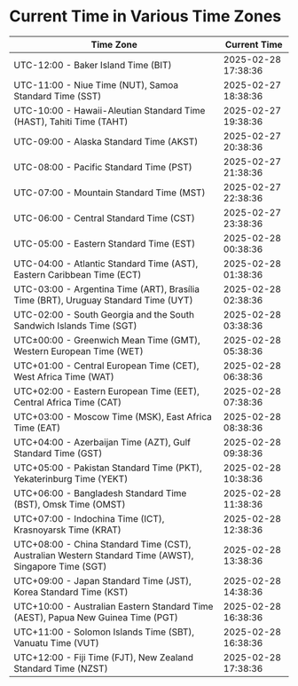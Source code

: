 # Current Time in Various Time Zones

| Time Zone | Current Time |
|-----------|--------------|
| UTC-12:00 - Baker Island Time (BIT) | 2025-02-28 17:38:36 |
| UTC-11:00 - Niue Time (NUT), Samoa Standard Time (SST) | 2025-02-27 18:38:36 |
| UTC-10:00 - Hawaii-Aleutian Standard Time (HAST), Tahiti Time (TAHT) | 2025-02-27 19:38:36 |
| UTC-09:00 - Alaska Standard Time (AKST) | 2025-02-27 20:38:36 |
| UTC-08:00 - Pacific Standard Time (PST) | 2025-02-27 21:38:36 |
| UTC-07:00 - Mountain Standard Time (MST) | 2025-02-27 22:38:36 |
| UTC-06:00 - Central Standard Time (CST) | 2025-02-27 23:38:36 |
| UTC-05:00 - Eastern Standard Time (EST) | 2025-02-28 00:38:36 |
| UTC-04:00 - Atlantic Standard Time (AST), Eastern Caribbean Time (ECT) | 2025-02-28 01:38:36 |
| UTC-03:00 - Argentina Time (ART), Brasília Time (BRT), Uruguay Standard Time (UYT) | 2025-02-28 02:38:36 |
| UTC-02:00 - South Georgia and the South Sandwich Islands Time (SGT) | 2025-02-28 03:38:36 |
| UTC±00:00 - Greenwich Mean Time (GMT), Western European Time (WET) | 2025-02-28 05:38:36 |
| UTC+01:00 - Central European Time (CET), West Africa Time (WAT) | 2025-02-28 06:38:36 |
| UTC+02:00 - Eastern European Time (EET), Central Africa Time (CAT) | 2025-02-28 07:38:36 |
| UTC+03:00 - Moscow Time (MSK), East Africa Time (EAT) | 2025-02-28 08:38:36 |
| UTC+04:00 - Azerbaijan Time (AZT), Gulf Standard Time (GST) | 2025-02-28 09:38:36 |
| UTC+05:00 - Pakistan Standard Time (PKT), Yekaterinburg Time (YEKT) | 2025-02-28 10:38:36 |
| UTC+06:00 - Bangladesh Standard Time (BST), Omsk Time (OMST) | 2025-02-28 11:38:36 |
| UTC+07:00 - Indochina Time (ICT), Krasnoyarsk Time (KRAT) | 2025-02-28 12:38:36 |
| UTC+08:00 - China Standard Time (CST), Australian Western Standard Time (AWST), Singapore Time (SGT) | 2025-02-28 13:38:36 |
| UTC+09:00 - Japan Standard Time (JST), Korea Standard Time (KST) | 2025-02-28 14:38:36 |
| UTC+10:00 - Australian Eastern Standard Time (AEST), Papua New Guinea Time (PGT) | 2025-02-28 16:38:36 |
| UTC+11:00 - Solomon Islands Time (SBT), Vanuatu Time (VUT) | 2025-02-28 16:38:36 |
| UTC+12:00 - Fiji Time (FJT), New Zealand Standard Time (NZST) | 2025-02-28 17:38:36 |
